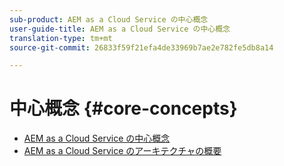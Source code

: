 ```yaml
---
sub-product: AEM as a Cloud Service の中心概念
user-guide-title: AEM as a Cloud Service の中心概念
translation-type: tm+mt
source-git-commit: 26833f59f21efa4de33969b7ae2e782fe5db8a14

---
```



# 中心概念 {#core-concepts}

+ [AEM as a Cloud Service の中心概念](/help/core-concepts/home.md)
+ [AEM as a Cloud Service のアーキテクチャの概要](architecture.md)